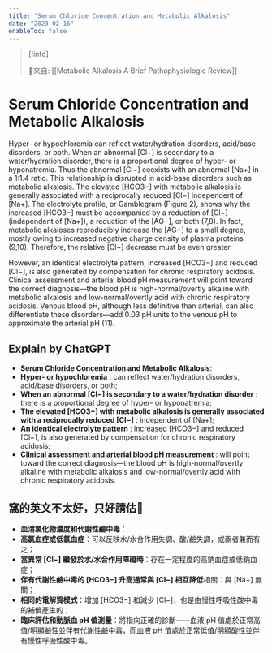 ```yaml
---
title: "Serum Chloride Concentration and Metabolic Alkalosis"
date: "2023-02-16"
enableToc: false
---
```


> [!info]
>
> 🌱來自: [[Metabolic Alkalosis A Brief Pathophysiologic Review]]

# Serum Chloride Concentration and Metabolic Alkalosis

Hyper- or hypochloremia can reflect water/hydration disorders, acid/base disorders, or both. When an abnormal [Cl−] is secondary to a water/hydration disorder, there is a proportional degree of hyper- or hyponatremia. Thus the abnormal [Cl−] coexists with an abnormal [Na+] in a 1:1.4 ratio. This relationship is disrupted in acid-base disorders such as metabolic alkalosis. The elevated [HCO3−] with metabolic alkalosis is generally associated with a reciprocally reduced [Cl−] independent of [Na+]. The electrolyte profile, or Gamblegram (Figure 2), shows why the increased [HCO3−] must be accompanied by a reduction of [Cl−] (independent of [Na+]), a reduction of the [AG−], or both (7,8). In fact, metabolic alkaloses reproducibly increase the [AG−] to a small degree, mostly owing to increased negative charge density of plasma proteins (9,10). Therefore, the relative [Cl−] decrease must be even greater.

However, an identical electrolyte pattern, increased [HCO3−] and reduced [Cl−], is also generated by compensation for chronic respiratory acidosis. Clinical assessment and arterial blood pH measurement will point toward the correct diagnosis—the blood pH is high-normal/overtly alkaline with metabolic alkalosis and low-normal/overtly acid with chronic respiratory acidosis. Venous blood pH, although less definitive than arterial, can also differentiate these disorders—add 0.03 pH units to the venous pH to approximate the arterial pH (11).



## Explain by ChatGPT

- **Serum Chloride Concentration and Metabolic Alkalosis**:
- **Hyper- or hypochloremia** : can reflect water/hydration disorders, acid/base disorders, or both;
- **When an abnormal [Cl−] is secondary to a water/hydration disorder** : there is a proportional degree of hyper- or hyponatremia;
- **The elevated [HCO3−] with metabolic alkalosis is generally associated with a reciprocally reduced [Cl−]** : independent of [Na+];
- **An identical electrolyte pattern** : increased [HCO3−] and reduced [Cl−], is also generated by compensation for chronic respiratory acidosis;
- **Clinical assessment and arterial blood pH measurement** : will point toward the correct diagnosis—the blood pH is high-normal/overtly alkaline with metabolic alkalosis and low-normal/overtly acid with chronic respiratory acidosis.

## 窩的英文不太好，只好請估🐶

- **血清氯化物濃度和代謝性鹼中毒**：
- **高氯血症或低氯血症**：可以反映水/水合作用失調、酸/鹼失調，或兩者兼而有之；
- **當異常 [Cl−] 繼發於水/水合作用障礙時**：存在一定程度的高鈉血症或低鈉血症；
- **伴有代謝性鹼中毒的 [HCO3−] 升高通常與 [Cl−] 相互降低**相關：與 [Na+] 無關；
- **相同​​的電解質模式**：增加 [HCO3−] 和減少 [Cl−]，也是由慢性呼吸性酸中毒的補償產生的；
- **臨床評估和動脈血 pH 值測量**：將指向正確的診斷——血液 pH 值處於正常高值/明顯鹼性並伴有代謝性鹼中毒，而血液 pH 值處於正常低值/明顯酸性並伴有慢性呼吸性酸中毒。